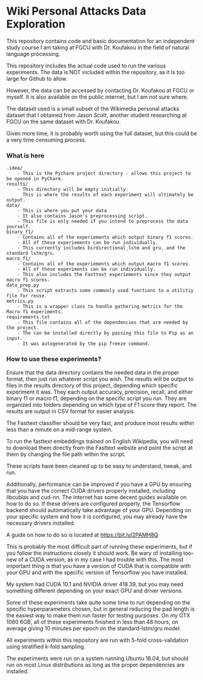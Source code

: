# Wiki Personal Attacks Data Exploration

This repository contains code and basic documentation for an independent 
study course I am taking at FGCU with Dr. Koufakou in the field of 
natural language processing.

This repository includes the actual code used to run the various 
experiments. The data is NOT included within the repository, as it
is too large for Github to allow.

However, the data can be accessed by contacting Dr. Koufakou at FGCU
or myself. It is also available on the public internet, but I am not
sure where.

The dataset used is a small subset of the Wikimedia personal attacks dataset
that I obtained from Jason Scott, another student researching at FGCU on the
same dataset with Dr. Koufakou.

Given more time, it is probably worth using the full dataset, but this could 
be a very time consuming process.

### What is here

```
.idea/
    - This is the Pycharm project directory - allows this project to be opened in PyCharm.
results/
    - This directory will be empty initially.
      This is where the results of each experiment will ultimately be output.
data/
    - This is where you put your data
    - It also contains Jason's preprocessing script.
    - This file is only needed if you intend to preprocess the data yourself.
binary_f1/
    - Contains all of the experiements which output binary f1 scores.
    - All of these experiements can be run individually.
    - This currently includes birdirectional_lstm and gru, and the standard lstm/gru.
macro_f1/
    - Contains all of the experiements which output macro f1 scores.
    - All of these experiments can be run individually.
    - This also includes the Fasttext experiements since they output macro f1 scores.
data_prep.py
    - This script extracts some commonly used functions to a utilitiy file for reuse.
metrics.py
    - This is a wrapper class to handle gathering metrics for the Macro f1 experiments.
requirements.txt
    - This file contains all of the dependencies that are needed by the project.
    - The can be installed directly by passing this file to Pip as an input.
    - It was autogenerated by the pip freeze command.
```

### How to use these experiments?

Ensure that the data directory contains the needed data in the proper
format, then just run whatever script you wish. The results will be
output to files in the results directory of this project, depending 
which specific experiment it was. They each output accuracy, precision,
recall, and either binary f1 or macro f1, depending on the specific
script you run. They are organized into folders depending on which
type of F1 score they report. The results are output in CSV format
for easier analysis.

The Fasttext classifier should be very fast, and produce most results
within less than a minute on a mid-range system.

To run the fasttext embeddings trained on English Wikipedia, you will
need to download them directly from the Fasttext website and point the
script at them by changing the file path within the script.

These scripts have been cleaned up to be easy to understand, tweak,
and run.

Additionally, performance can be improved if you have a GPU by ensuring
that you have the correct CUDA drivers properly installed, including
libcublas and cud-nn. The internet has some decent guides available
on how to do so. If these drivers are configured properly, the Tensorflow
backend should automatically take advantage of your GPU. Depending on
your specific system and how it is configured, you may already have the
necessary drivers installed.

A guide on how to do so is located at https://bit.ly/2PAMH8Q

This is probably the most difficult part of running these experiments, 
but if you follow the instructions closely it should work. Be wary of
installing too-new of a CUDA version, as in my case I had trouble with
this. The most important thing is that you have a version of
CUDA that is compatible with your GPU and with the specific version
of Tensorflow you have installed.

My system had CUDA 10.1 and NVIDIA driver 418.39, but you may need 
something different depending on your exact GPU and driver versions.

Some of these experiments take quite some time to run depending on the
specific hyperparameters chosen, but in general reducing the pad length
is the easiest way to make them run faster for testing purposes. On my
GTX 1060 6GB, all of these experiments finished in less than 48 hours,
on average giving 10 minutes per epoch on the standard-lstm/gru model.

All experiments within this repository are run with 5-fold 
cross-validation using stratified k-fold sampling.

The experiments were run on a system running Ubuntu 18.04, but should run
on most Linux distributions as long as the proper dependencies are
installed. 
